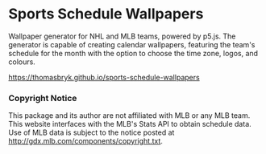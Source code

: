# Sports Schedule Wallpapers

Wallpaper generator for NHL and MLB teams, powered by p5.js. The generator is capable of creating calendar wallpapers, featuring the team's schedule for the month with the option to choose the time zone, logos, and colours.

https://thomasbryk.github.io/sports-schedule-wallpapers



### Copyright Notice

This package and its author are not affiliated with MLB or any MLB team. This website interfaces with the MLB's Stats API to obtain schedule data. Use of MLB data is subject to the notice posted at http://gdx.mlb.com/components/copyright.txt.
